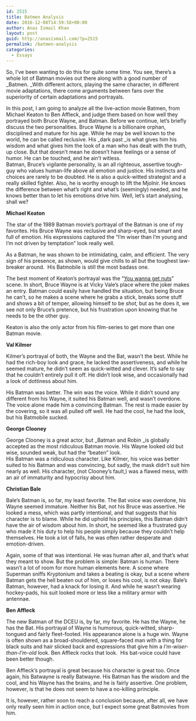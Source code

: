 ```yaml
---
id: 2515
title: Batmen Analysis
date: 2016-12-08T14:59:58+00:00
author: Anas Ismail Khan
layout: post
guid: http://anasismail.com/?p=2515
permalink: /batmen-analysis
categories:
  - Essays
---
```

So, I&#8217;ve been wanting to do this for quite some time. You see, there&#8217;s a whole lot of Batman movies out there along with a good number of _Batmen. _With different actors, playing the same character, in different movie adaptations, there come arguments between fans over the superiority of certain adaptations and portrayals.

In this post, I am going to analyze all the live-action movie Batmen, from Michael Keaton to Ben Affleck, and judge them based on how well they portrayed both Bruce Wayne, and Batman. Before we continue, let&#8217;s briefly discuss the two personalities. Bruce Wayne is a billionaire orphan, disciplined and mature for his age. While he may be well known to the world, he can be called reclusive. His _dark past _is what gives him his wisdom and what gives him the look of a man who has dealt with the truth, up close. But that doesn&#8217;t mean he doesn&#8217;t have feelings or a sense of humor. He can be touched, and he ain&#8217;t witless.  
Batman, Bruce&#8217;s vigilante personality, is an all righteous, assertive tough-guy who values human-life above all emotion and justice. His instincts and choices are rarely to be doubted. He is also a quick-witted strategist and a really skilled fighter. Also, he is worthy enough to lift the Mjolnir. He knows the difference between what&#8217;s right and what&#8217;s (seemingly) needed, and he knows better than to let his emotions drive him. Well, let&#8217;s start analysing, shall we?<!--more-->

**Michael Keaton**

The star of the 1989 Batman movie&#8217;s portrayal of the Batman is one of my favorites. His Bruce Wayne was reclusive and sharp-eyed, but smart and full of emotion. His expressions captured the &#8220;I&#8217;m wiser than I&#8217;m young and I&#8217;m not driven by temptation&#8221; look really well.

As a Batman, he was shown to be intimidating, calm, and efficient. The very sign of his presence, as shown, would give chills to all but the toughest law-breaker around.  His Batmobile is still the most badass one.

The best moment of Keaton&#8217;s portrayal was the &#8220;[You wanna get nuts](https://www.youtube.com/watch?v=WeOHFwpOS-c)&#8221; scene. In short, Bruce Wayne is at Vicky Vale&#8217;s place where the joker makes an entry. Batman could easily have handled the situation, but being Bruce he can&#8217;t, so he makes a scene where he grabs a stick, breaks some stuff and shows a bit of temper, allowing himself to be _shot,_ but as he does it, we see not only Bruce&#8217;s pretence, but his frustration upon knowing that he needs to be the other guy.

Keaton is also the only actor from his film-series to get more than one Batman movie.

**Val Kilmer**

Kilmer&#8217;s portrayal of both, the Wayne and the Bat, wasn&#8217;t the best. While he had the rich-boy look and grace, he lacked the assertiveness, and while he seemed mature, he didn&#8217;t seem as quick-witted and clever. It&#8217;s safe to say that he couldn&#8217;t entirely pull it off. He didn&#8217;t look wise, and occasionally had a look of dottiness about him.

His Batman was better. The win was the voice. While it didn&#8217;t sound any different from his Wayne, it suited his Batman well, and wasn&#8217;t overdone. The voice alone made him a convincing Batman. The rest is made easier by the covering, so it was all pulled off well. He had the cool, he had the look, but his Batmobile sucked.

**George Clooney**

George Clooney is a great actor, but _Batman and Robin _is globally accepted as the most ridiculous Batman movie. His Wayne looked old but wise, sounded weak, but had the &#8220;beaten&#8221; look.  
His Batman was a ridiculous character. Like Kilmer, his voice was better suited to his Batman and was convincing, but sadly, the mask didn&#8217;t suit him nearly as well. His character, (not Clooney&#8217;s fault,) was a flawed mess, with an air of immaturity and hypocrisy about him.

**Christian Bale**

Bale&#8217;s Batman is, so far, my least favorite. The Bat voice was overdone, his Wayne seemed immature. Neither his Bat, not his Bruce was assertive. He looked a mess, which was partly intentional, and that suggests that his character is to blame. While he did uphold his principles, this Batman didn&#8217;t have the air of wisdom about him. In short, he seemed like a frustrated guy who made it his duty to help his people simply because they couldn&#8217;t help themselves. He took a lot of falls, he was often rather desperate and emotion-driven.

Again, some of that was intentional. He was human after all, and that&#8217;s what they meant to show. But the problem is simple: Batman is human. There wasn&#8217;t a lot of room for more human elements here. A scene where Superman sniffs Kryptonium and takes a beating is okay, but a scene where Batman gets the hell beaten out of him, or loses his cool, is not okay. Bale&#8217;s Batman, however, had a knack for losing it. And while he wasn&#8217;t wearing hockey-pads, his suit looked more or less like a military armor with antennae.

**Ben Affleck**

The new Batman of the DCEU is, by far, my favorite. He has the Wayne, he has the Bat. His portrayal of Wayne is humorous, quick-witted, sharp-tongued and fairly fleet-footed. His appearance alone is a huge win. Wayne is often shown as a broad-shouldered, square-faced man with a thing for black suits and hair slicked back and expressions that give him a _I&#8217;m-wiser-than-I&#8217;m-old_ look. Ben Affleck rocks that look.  His bat-voice could have been better though.

Ben Affleck&#8217;s portrayal is great because his character is great too. Once again, his Batwayne is really Batwayne. His Batman has the wisdom and the cool, and his Wayne has the brains, and he is fairly assertive. One problem, however, is that he does not seem to have a no-killing principle.

It is, however, rather soon to reach a conclusion because, after all, we have only really seen him in action once, but I expect some great Batmovies from him.